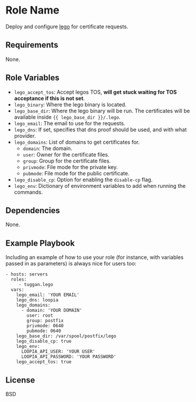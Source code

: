 Role Name
=========

Deploy and configure [lego](https://go-acme.github.io/lego/) for certificate requests.

Requirements
------------

None.

Role Variables
--------------

 - `lego_accept_tos`: Accept legos TOS, **will get stuck waiting for TOS acceptance if this is not set**.
 - `lego_binary`: Where the lego binary is located.
 - `lego_base_dir`: Where the lego binary will be run. The certificates will be available inside `{{ lego_base_dir }}/.lego`.
 - `lego_email`: The email to use for the requests.
 - `lego_dns`: If set, specifies that dns proof should be used, and with what provider.
 - `lego_domains`: List of domains to get certificates for.
   - `domain`: The domain.
   - `user`: Owner for the certificate files.
   - `group`: Group for the certificate files.
   - `privmode`: File mode for the private key.
   - `pubmode`: File mode for the public certificate.
 - `lego_disable_cp`: Option for enabling the `disable-cp` flag.
 - `lego_env`: Dictionary of environment variables to add when running the commands.


Dependencies
------------

None.

Example Playbook
----------------

Including an example of how to use your role (for instance, with variables passed in as parameters) is always nice for users too:

    - hosts: servers
      roles:
         - tuggan.lego
      vars:
        lego_email: 'YOUR EMAIL'
        lego_dns: loopia
        lego_domains:
          - domain: 'YOUR DOMAIN'
            user: root
            group: postfix
            privmode: 0640
            pubmode: 0640
        lego_base_dir: /var/spool/postfix/lego
        lego_disable_cp: true
        lego_env:
          LOOPIA_API_USER: 'YOUR USER'
          LOOPIA_API_PASSWORD: 'YOUR PASSWORD'
        lego_accept_tos: true

License
-------

BSD
